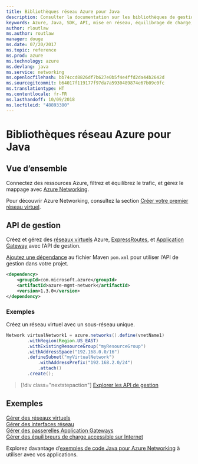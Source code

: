 ```yaml
---
title: Bibliothèques réseau Azure pour Java
description: Consulter la documentation sur les bibliothèques de gestion de réseau Java
keywords: Azure, Java, SDK, API, mise en réseau, équilibrage de charge, réseau virtuel, sous-réseau
author: rloutlaw
ms.author: routlaw
manager: douge
ms.date: 07/20/2017
ms.topic: reference
ms.prod: azure
ms.technology: azure
ms.devlang: java
ms.service: networking
ms.openlocfilehash: bb74ccd8826df7b627e0b5f4e4ffd2da44b2642d
ms.sourcegitcommit: b64017f119177f97da7a5930489874e67b09c0fc
ms.translationtype: HT
ms.contentlocale: fr-FR
ms.lasthandoff: 10/09/2018
ms.locfileid: "48893380"
---
```

# <a name="azure-network-libraries-for-java"></a>Bibliothèques réseau Azure pour Java

## <a name="overview"></a>Vue d’ensemble

Connectez des ressources Azure, filtrez et équilibrez le trafic, et gérez le mappage avec [Azure Networking](/azure/networking/networking-overview).

Pour découvrir Azure Networking, consultez la section [Créer votre premier réseau virtuel](/azure/virtual-network/virtual-network-get-started-vnet-subnet).

## <a name="management-api"></a>API de gestion

Créez et gérez des [réseaux virtuels](/azure/virtual-network/virtual-networks-overview) Azure, [ExpressRoutes](/azure/expressroute/), et [Application Gateway](/azure/application-gateway/) avec l’API de gestion.

[Ajoutez une dépendance](https://maven.apache.org/guides/getting-started/index.html#How_do_I_use_external_dependencies) au fichier Maven `pom.xml` pour utiliser l’API de gestion dans votre projet.  

```XML
<dependency>
    <groupId>com.microsoft.azure</groupId>
    <artifactId>azure-mgmt-network</artifactId>
    <version>1.3.0</version>
</dependency>
```   

### <a name="example"></a>Exemples

Créez un réseau virtuel avec un sous-réseau unique.

```java
Network virtualNetwork1 = azure.networks().define(vnetName1)
        .withRegion(Region.US_EAST)
        .withExistingResourceGroup("myResourceGroup")
        .withAddressSpace("192.168.0.0/16")
        .defineSubnet("myVirtualNetwork")
            .withAddressPrefix("192.168.2.0/24")
            .attach()
        .create();
```

> [!div class="nextstepaction"]
> [Explorer les API de gestion](/java/api/overview/azure/networking/management)

## <a name="samples"></a>Exemples

[Gérer des réseaux virtuels](https://github.com/Azure-Samples/network-java-manage-virtual-network)   
[Gérer des interfaces réseau](https://github.com/Azure-Samples/network-java-manage-network-interface)   
[Gérer des passerelles Application Gateways](https://github.com/Azure-Samples/application-gateway-java-manage-simple-application-gateways)   
[Gérer des équilibreurs de charge accessible sur Internet](https://github.com/Azure-Samples/network-java-manage-internet-facing-load-balancers)   

Explorez davantage d’[exemples de code Java pour Azure Networking](https://azure.microsoft.com/resources/samples/?platform=java&term=network) à utiliser avec vos applications.
